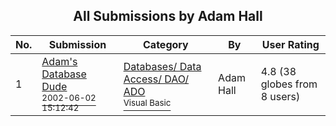 ﻿<div align="center">

## All Submissions by Adam Hall

</div>

No.  | Submission | Category | By   | User Rating
---- | ---------- | -------- | ---- | -----------
1 | [Adam's Database Dude<br /><sup>2002-06-02 15:12:42</sup>](https://github.com/Planet-Source-Code/adam-hall-adam-s-database-dude__1-35407) | [Databases/ Data Access/ DAO/ ADO<br /><sup>Visual Basic</sup>](../ByCategory/databases-data-access-dao-ado__1-6.md) | Adam Hall | 4.8 (38 globes from 8 users)
